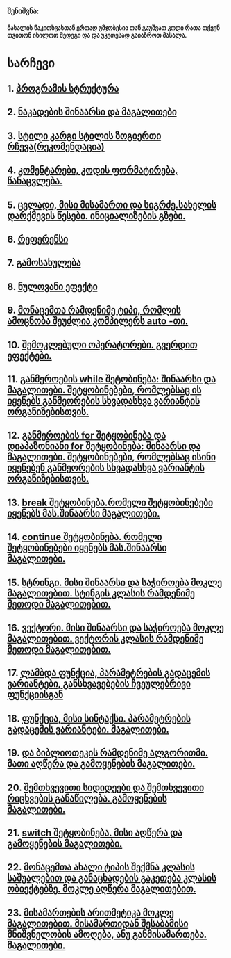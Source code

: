 ### შენიშვნა:

#### მასალის წაკითხვასთან ერთად უმჯობესია თან გაუშვათ კოდი რათა თქვენ თვითონ იხილოთ შედეგი და და უკეთესად გაიაზროთ მასალა.

# სარჩევი

## 1. **[პროგრამის სტრუქტურა](https://github.com/VakhoTsereteli/sangu-cpp/blob/main/programis_struqtura.md)**

## 2. **[ნაკადების შინაარსი და მაგალითები](https://github.com/VakhoTsereteli/sangu-cpp/blob/main/nakadebis_shinaarsi_da_magalitebi.md)**

## 3. **[სტილი კარგი სტილის ზოგიერთი რჩევა(რეკომენდაცია)](https://github.com/VakhoTsereteli/sangu-cpp/blob/main/stili_kargi_stilis_zogierti_rcheva_rekomendacia.md)**

## 4. **[კომენტარები, კოდის ფორმატირება, წანაცვლება.](https://github.com/VakhoTsereteli/sangu-cpp/blob/main/komentarebi_kodis_formatireba_tsanacvleba.md)**

## 5. **[ცვლადი, მისი მისამართი და სიგრძე.სახელის დარქმევის წესები. ინიციალიზების გზები.](https://github.com/VakhoTsereteli/sangu-cpp/blob/main/cvladi_misi_misamarti_da_sigrze_saxelis_darqmevis_tsesebi_inicializebis_gzebi.md)**

## 6. **[რეფერენსი](https://github.com/VakhoTsereteli/sangu-cpp/blob/main/referensi.md)**

## 7. **[გამოსახულება](https://github.com/VakhoTsereteli/sangu-cpp/blob/main/gamosaxuleba.md)**

## 8. **[ნულოვანი ეფექტი](https://github.com/VakhoTsereteli/sangu-cpp/blob/main/nulovani_efeqti.md)**

## 9. **[მონაცემთა რამდენიმე ტიპი, რომლის ამოცნობა შეუძლია კომპილერს auto -თი.](https://github.com/VakhoTsereteli/sangu-cpp/blob/main/monacemta_ramdenime_tipi_romlis_amocnoba_sheuzlia_kompilers_autoti.md)**

## 10. **[შემოკლებული ოპერატორები. გვერდით ეფექტები.](https://github.com/VakhoTsereteli/sangu-cpp/blob/main/shemoklebuli_operatorebi_gverditi_efeqtebi.md)**

## 11. **[განმეროების while შეტობინება: შინაარსი და მაგალითები. შეტყობინებები, რომლებსაც ის იყენებს განმეორების სხვადასხვა ვარიანტის ორგანიზებისთვის.](https://github.com/VakhoTsereteli/sangu-cpp/blob/main/ganmeorebis_while_shetyobineba_shinaarsi_da_magalitebi_shetyobinebebi_romlebsac_is_iyenebs_ganmeorebis_sxvadasxva_variantis_organizebistvis.md)**

## 12. **[განმეროების for შეტყობინება და დიაპაზონიანი for შეტყობინება: შინაარსი და მაგალითები. შეტყობინებები, რომლებსაც ისინი იყენებენ განმეორების სხვადასხვა ვარიანტის ორგანიზებისთვის.](https://github.com/VakhoTsereteli/sangu-cpp/blob/main/ganmeorebis_for_shetyobineba_da_diapazoniani_for_shetyobineba_shinaarsi_da_magalitebi_shetyobinebebi_romlebsac_isini_iyeneben_ganmeorebis_sxvadasxva_variantis_organisebistvis.md)**

## 13. **[break შეტყობინება.რომელი შეტყობინებები იყენებს მას.შინაარსი მაგალითები.](https://github.com/VakhoTsereteli/sangu-cpp/blob/main/break_shetyobineba_romeli_shetyobinebebi_iyenebs_mas_shinaarsi_magalitebi.md)**

## 14. **[continue შეტყობინება. რომელი შეტყობინებები იყენებს მას.შინაარსი მაგალითები.](https://github.com/VakhoTsereteli/sangu-cpp/blob/main/continue_shetyobineba_romeli_shetyobinebebi_iyenebs_mas_shinaarsi_magalitebi.md)**

## 15. **[სტრინგი. მისი შინაარსი და საჭიროება მოკლე მაგალითებით. სტინგის კლასის რამდენიმე მეთოდი მაგალითებით.](https://github.com/VakhoTsereteli/sangu-cpp/blob/main/stringi_misi_shinaarsi_da_sachiroeba_mokle_magalitebit_stringis_klasis_ramdenime_metodi_magalitebit.md)**

## 16. **[ვექტორი. მისი შინაარსი და საჭიროება მოკლე მაგალითებით. ვექტორის კლასის რამდენიმე მეთოდი მაგალითებით.](https://github.com/VakhoTsereteli/sangu-cpp/blob/main/veqtori_misi_shinaarsi_da_sachiroeba_mokle_magalitebit_veqtoris_klasis_ramdenime_metodi_magalitebi.md)**

## 17. **[ლამბდა ფუნქცია, პარამეტრების გადაცემის ვარიანტები, განსხვავებების ჩვეულებრივი ფუნქციისგან](https://github.com/VakhoTsereteli/sangu-cpp/blob/main/lamda_funqcia_parametrebis_gadacemis_variantebi_gansxvavebebi_chveulebrivi_funqciisgan_magalitebi.md)**

## 18. **[ფუნქცია, მისი სინტაქსი. პარამეტრების გადაცემის ვარიანტები. მაგალითები.](https://github.com/VakhoTsereteli/sangu-cpp/blob/main/funqcia.md)**

## 19. **[<algorithm> და <numeric> ბიბლიოთეკის რამდენიმე ალგორითმი. მათი აღწერა და გამოყენების მაგალითები.](https://github.com/VakhoTsereteli/sangu-cpp/blob/main/algoritmebi.md)**

## 20. **[შემთხვევითი სიდიდეები და შემთხვევითი რიცხვების განაწილება. გამოყენების მაგალითები.](https://github.com/VakhoTsereteli/sangu-cpp/blob/main/random_nums.md)**

## 21. **[switch შეტყობინება. მისი აღწერა და გამოყენების მაგალითები.](https://github.com/VakhoTsereteli/sangu-cpp/blob/main/switch.md)**

## 22. **[მონაცემთა ახალი ტიპის შექმნა კლასის საშუალებით და განაცხადების გაკეთება კლასის ობიექტებზე. მოკლე აღწერა მაგალითებით.](https://github.com/VakhoTsereteli/sangu-cpp/blob/main/class.md)**

## 23. **[მისამართების არითმეტიკა მოკლე მაგალითებით. მისამართიდან შესაბამისი მნიშვნელობის ამოღება, ანუ განმისამართება. მაგალითები.](https://github.com/VakhoTsereteli/sangu-cpp/blob/main/pointer.md)**
